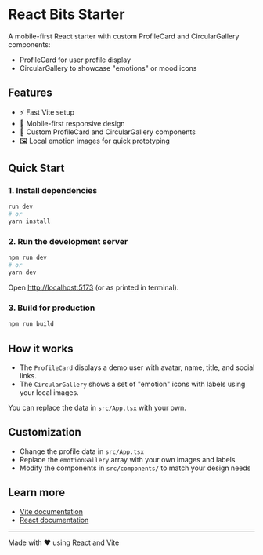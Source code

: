 # React Bits Starter

A mobile-first React starter with custom ProfileCard and CircularGallery components:

- ProfileCard for user profile display
- CircularGallery to showcase "emotions" or mood icons

## Features

- ⚡ Fast Vite setup
- 📱 Mobile-first responsive design
- 🧩 Custom ProfileCard and CircularGallery components
- 🖼️ Local emotion images for quick prototyping

## Quick Start

### 1. Install dependencies

```bash
run dev
# or
yarn install
```

### 2. Run the development server

```bash
npm run dev
# or
yarn dev
```

Open [http://localhost:5173](http://localhost:5173) (or as printed in terminal).

### 3. Build for production

```bash
npm run build
```

## How it works

- The `ProfileCard` displays a demo user with avatar, name, title, and social links.
- The `CircularGallery` shows a set of "emotion" icons with labels using your local images.

You can replace the data in `src/App.tsx` with your own.

## Customization

- Change the profile data in `src/App.tsx`
- Replace the `emotionGallery` array with your own images and labels
- Modify the components in `src/components/` to match your design needs

## Learn more

- [Vite documentation](https://vitejs.dev/guide/)
- [React documentation](https://react.dev/)

---

Made with ❤️ using React and Vite